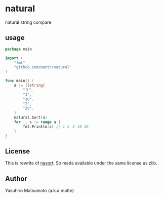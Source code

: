 # natural

natural string compare

## usage

```go
package main

import (
	"fmt"
	"github.com/mattn/natural"
)

func main() {
	a := []string{
		"３",
		"1",
		"10",
		"2",
		"20",
	}
	natural.Sort(a)
	for _, s := range a {
		fmt.Println(s) // 1 2 ３ 10 20 
	}
}
```

## License

This is rewrite of [nasort](http://sourcefrog.net/projects/natsort/). So made available under the same license as zlib.

## Author

Yasuhiro Matsumoto (a.k.a mattn)
